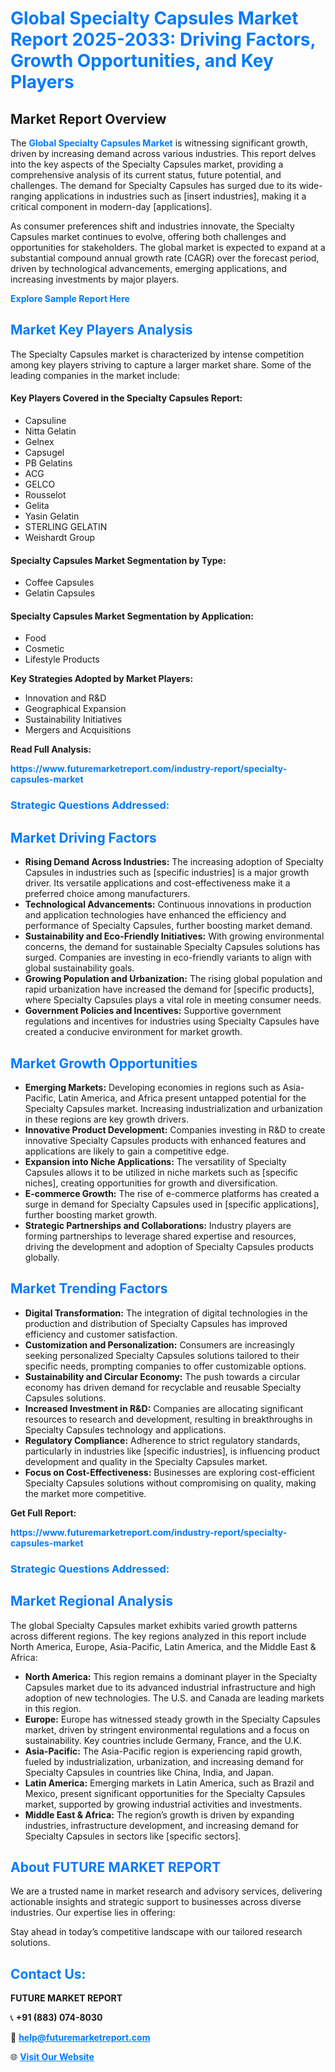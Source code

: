 <h1 style="color: #007BFF;">Global Specialty Capsules Market Report 2025-2033: Driving Factors, Growth Opportunities, and Key Players</h1>

<section id="overview">
<h2>Market Report Overview</h2>
<p>The <a href="https://www.futuremarketreport.com/industry-report/specialty-capsules-market" style="color: #007BFF; text-decoration: none;"><strong>Global Specialty Capsules Market</strong></a> is witnessing significant growth, driven by increasing demand across various industries. This report delves into the key aspects of the Specialty Capsules market, providing a comprehensive analysis of its current status, future potential, and challenges. The demand for Specialty Capsules has surged due to its wide-ranging applications in industries such as [insert industries], making it a critical component in modern-day [applications].</p>
<p>As consumer preferences shift and industries innovate, the Specialty Capsules market continues to evolve, offering both challenges and opportunities for stakeholders. The global market is expected to expand at a substantial compound annual growth rate (CAGR) over the forecast period, driven by technological advancements, emerging applications, and increasing investments by major players.</p>
</section>

<section id="overview">
<p><a href="https://www.futuremarketreport.com/request-sample/reportId=82877" style="color: #007BFF; text-decoration: none;"><strong>Explore Sample Report Here</strong></a></p>
</section>

<section id="key-players">
<h2 style="color: #007BFF;">Market Key Players Analysis</h2>
<p>The Specialty Capsules market is characterized by intense competition among key players striving to capture a larger market share. Some of the leading companies in the market include:</p>
<h4>Key Players Covered in the Specialty Capsules Report:</h4>
<ul><li>Capsuline</li><li>Nitta Gelatin</li><li>Gelnex</li><li>Capsugel</li><li>PB Gelatins</li><li>ACG</li><li>GELCO</li><li>Rousselot</li><li>Gelita</li><li>Yasin Gelatin</li><li>STERLING GELATIN</li><li>Weishardt Group</li></ul>
<h4>Specialty Capsules Market Segmentation by Type:</h4>
<ul><li>Coffee Capsules</li><li>Gelatin Capsules</li></ul>

<h4>Specialty Capsules Market Segmentation by Application:</h4>
<ul><li>Food</li><li>Cosmetic</li><li>Lifestyle Products</li></ul>
<p><strong>Key Strategies Adopted by Market Players:</strong></p>
<ul>
<li>Innovation and R&D</li>
<li>Geographical Expansion</li>
<li>Sustainability Initiatives</li>
<li>Mergers and Acquisitions</li>
</ul>
</section>

<section>
<p><strong>Read Full Analysis: </strong></p><a href="https://www.futuremarketreport.com/industry-report/specialty-capsules-market" style="color: #007BFF; text-decoration: none;"><strong>https://www.futuremarketreport.com/industry-report/specialty-capsules-market</strong></a>
<h3 style="color: #007BFF;">Strategic Questions Addressed:</h3>
</section>

<section id="driving-factors">
<h2 style="color: #007BFF;">Market Driving Factors</h2>
<ul>
<li><strong>Rising Demand Across Industries:</strong> The increasing adoption of Specialty Capsules in industries such as [specific industries] is a major growth driver. Its versatile applications and cost-effectiveness make it a preferred choice among manufacturers.</li>
<li><strong>Technological Advancements:</strong> Continuous innovations in production and application technologies have enhanced the efficiency and performance of Specialty Capsules, further boosting market demand.</li>
<li><strong>Sustainability and Eco-Friendly Initiatives:</strong> With growing environmental concerns, the demand for sustainable Specialty Capsules solutions has surged. Companies are investing in eco-friendly variants to align with global sustainability goals.</li>
<li><strong>Growing Population and Urbanization:</strong> The rising global population and rapid urbanization have increased the demand for [specific products], where Specialty Capsules plays a vital role in meeting consumer needs.</li>
<li><strong>Government Policies and Incentives:</strong> Supportive government regulations and incentives for industries using Specialty Capsules have created a conducive environment for market growth.</li>
</ul>
</section>

<section id="growth-opportunities">
<h2 style="color: #007BFF;">Market Growth Opportunities</h2>
<ul>
<li><strong>Emerging Markets:</strong> Developing economies in regions such as Asia-Pacific, Latin America, and Africa present untapped potential for the Specialty Capsules market. Increasing industrialization and urbanization in these regions are key growth drivers.</li>
<li><strong>Innovative Product Development:</strong> Companies investing in R&D to create innovative Specialty Capsules products with enhanced features and applications are likely to gain a competitive edge.</li>
<li><strong>Expansion into Niche Applications:</strong> The versatility of Specialty Capsules allows it to be utilized in niche markets such as [specific niches], creating opportunities for growth and diversification.</li>
<li><strong>E-commerce Growth:</strong> The rise of e-commerce platforms has created a surge in demand for Specialty Capsules used in [specific applications], further boosting market growth.</li>
<li><strong>Strategic Partnerships and Collaborations:</strong> Industry players are forming partnerships to leverage shared expertise and resources, driving the development and adoption of Specialty Capsules products globally.</li>
</ul>
</section>

<section id="trending-factors">
<h2 style="color: #007BFF;">Market Trending Factors</h2>
<ul>
<li><strong>Digital Transformation:</strong> The integration of digital technologies in the production and distribution of Specialty Capsules has improved efficiency and customer satisfaction.</li>
<li><strong>Customization and Personalization:</strong> Consumers are increasingly seeking personalized Specialty Capsules solutions tailored to their specific needs, prompting companies to offer customizable options.</li>
<li><strong>Sustainability and Circular Economy:</strong> The push towards a circular economy has driven demand for recyclable and reusable Specialty Capsules solutions.</li>
<li><strong>Increased Investment in R&D:</strong> Companies are allocating significant resources to research and development, resulting in breakthroughs in Specialty Capsules technology and applications.</li>
<li><strong>Regulatory Compliance:</strong> Adherence to strict regulatory standards, particularly in industries like [specific industries], is influencing product development and quality in the Specialty Capsules market.</li>
<li><strong>Focus on Cost-Effectiveness:</strong> Businesses are exploring cost-efficient Specialty Capsules solutions without compromising on quality, making the market more competitive.</li>
</ul>
</section>

<section>
<p><strong>Get Full Report: </strong></p><a href="https://www.futuremarketreport.com/industry-report/specialty-capsules-market" style="color: #007BFF; text-decoration: none;"><strong>https://www.futuremarketreport.com/industry-report/specialty-capsules-market</strong></a>
<h3 style="color: #007BFF;">Strategic Questions Addressed:</h3>
</section>


<section id="regional-analysis">
<h2 style="color: #007BFF;">Market Regional Analysis</h2>
<p>The global Specialty Capsules market exhibits varied growth patterns across different regions. The key regions analyzed in this report include North America, Europe, Asia-Pacific, Latin America, and the Middle East & Africa:</p>
<ul>
<li><strong>North America:</strong> This region remains a dominant player in the Specialty Capsules market due to its advanced industrial infrastructure and high adoption of new technologies. The U.S. and Canada are leading markets in this region.</li>
<li><strong>Europe:</strong> Europe has witnessed steady growth in the Specialty Capsules market, driven by stringent environmental regulations and a focus on sustainability. Key countries include Germany, France, and the U.K.</li>
<li><strong>Asia-Pacific:</strong> The Asia-Pacific region is experiencing rapid growth, fueled by industrialization, urbanization, and increasing demand for Specialty Capsules in countries like China, India, and Japan.</li>
<li><strong>Latin America:</strong> Emerging markets in Latin America, such as Brazil and Mexico, present significant opportunities for the Specialty Capsules market, supported by growing industrial activities and investments.</li>
<li><strong>Middle East & Africa:</strong> The region’s growth is driven by expanding industries, infrastructure development, and increasing demand for Specialty Capsules in sectors like [specific sectors].</li>
</ul>
</section>

<footer>
<h2 style="color: #007BFF;">About FUTURE MARKET REPORT</h2>
<p>We are a trusted name in market research and advisory services, delivering actionable insights and strategic support to businesses across diverse industries. Our expertise lies in offering:</p>

<p>Stay ahead in today’s competitive landscape with our tailored research solutions.</p>

<h2 style="color: #007BFF;">Contact Us:</h2>
<p><strong>FUTURE MARKET REPORT</strong></p>
<p>📞 <strong>+91 (883) 074-8030</strong></p>
<p>📧 <strong><a href="mailto:help@futuremarketreport.com" style="color: #007BFF;">help@futuremarketreport.com</a></strong></p>
<p>🌐 <strong><a href="https://www.futuremarketreport.com/" style="color: #007BFF;">Visit Our Website</a></strong></p>
</footer>